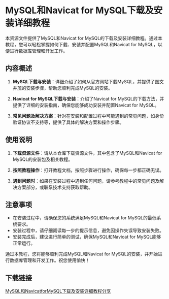 # MySQL和Navicat for MySQL下载及安装详细教程

本资源文件提供了MySQL和Navicat for MySQL的下载及安装详细教程。通过本教程，您可以轻松掌握如何下载、安装并配置MySQL和Navicat for MySQL，以便进行数据库管理和开发工作。

## 内容概述

1. **MySQL下载与安装**：详细介绍了如何从官方网站下载MySQL，并提供了图文并茂的安装步骤，帮助您顺利完成MySQL的安装。

2. **Navicat for MySQL下载与安装**：介绍了Navicat for MySQL的下载方法，并提供了详细的安装指南，确保您能够成功安装并配置Navicat for MySQL。

3. **常见问题及解决方案**：针对在安装和配置过程中可能遇到的常见问题，如身份验证协议不支持等，提供了具体的解决方案和操作步骤。

## 使用说明

1. **下载资源文件**：请从本仓库下载资源文件，其中包含了MySQL和Navicat for MySQL的安装包及相关教程。

2. **按照教程操作**：打开教程文档，按照步骤进行操作，确保每一步都正确无误。

3. **遇到问题时**：如果在安装过程中遇到任何问题，请参考教程中的常见问题及解决方案部分，或联系技术支持获取帮助。

## 注意事项

- 在安装过程中，请确保您的系统满足MySQL和Navicat for MySQL的最低系统要求。
- 安装过程中，请仔细阅读每一步的提示信息，避免因操作失误导致安装失败。
- 安装完成后，建议进行简单的测试，确保MySQL和Navicat for MySQL能够正常运行。

通过本教程，您将能够顺利完成MySQL和Navicat for MySQL的安装，并开始进行数据库管理和开发工作。祝您使用愉快！

## 下载链接

[MySQL和NavicatforMySQL下载及安装详细教程分享](https://pan.quark.cn/s/c9dfed0ee246)